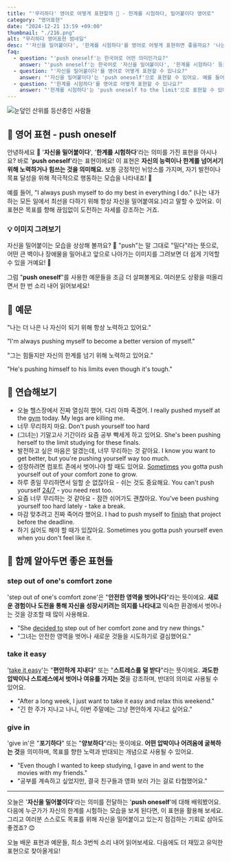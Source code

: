 ```yaml
---
title: "'무리하다' 영어로 어떻게 표현할까 💪 - 한계를 시험하다, 밀어붙이다 영어로"
category: "영어표현"
date: "2024-12-21 13:59 +09:00"
thumbnail: "./216.png"
alt: "무리하다 영어표현 썸네일"
desc: "'자신을 밀어붙이다', '한계를 시험하다'를 영어로 어떻게 표현하면 좋을까요? '나는 항상 스스로를 밀어붙이려 해', '그는 매일 운동을 하며 한계를 시험하려해' 등을 영어로 표현하는 법을 배워봅시다. 다양한 예문을 통해서 연습하고 본인의 표현으로 만들어 보세요."
faq:
  - question: "'push oneself'는 한국어로 어떤 의미인가요?"
    answer: "'push oneself'는 한국어로 '자신을 밀어붙이다', '한계를 시험하다' 등으로 해석될 수 있어요."
  - question: "'자신을 밀어붙이다'를 영어로 어떻게 표현할 수 있나요?"
    answer: "'자신을 밀어붙이다'는 'push oneself'으로 표현할 수 있어요. 예를 들어, '나는 항상 스스로를 밀어붙이려 해'는 'I always try to push myself'로 말할 수 있어요."
  - question: "'한계를 시험하다'를 영어로 어떻게 표현할 수 있나요?"
    answer: "'한계를 시험하다'는 'push oneself to the limit'으로 표현할 수 있어요. 예를 들어, '그는 매일 운동을 하며 한계를 시험하려해'는 'He tries to push himself to the limit by working out every day'로 말할 수 있어요."
---
```


![눈덮인 산위를 등산중인 사람들](./216-1.jpg)

## 🌟 영어 표현 - push oneself

안녕하세요 👋 '**자신을 밀어붙이다**', '**한계를 시험하다**'라는 의미를 가진 표현을 아시나요? 바로 '**push oneself**'라는 표현이에요! 이 표현은 **자신의 능력이나 한계를 넘어서기 위해 노력하거나 힘쓰는 것을 의미해요.** 보통 긍정적인 뉘앙스를 가지며, 자기 발전이나 목표 달성을 위해 적극적으로 행동하는 모습을 나타내죠! 🚀

예를 들어, "I always push myself to do my best in everything I do." (나는 내가 하는 모든 일에서 최선을 다하기 위해 항상 자신을 밀어붙여요.)라고 말할 수 있어요. 이 표현은 목표를 향해 끊임없이 도전하는 자세를 강조하는 거죠.

### 💡 이미지 그려보기

자신을 밀어붙이는 모습을 상상해 볼까요? 💪 "push"는 말 그대로 "밀다"라는 뜻으로, 어떤 큰 벽이나 장애물을 밀어내고 앞으로 나아가는 이미지를 그려보면 더 쉽게 기억할 수 있을 거예요! 🌟

그럼 "**push oneself**"를 사용한 예문들을 조금 더 살펴볼게요. 여러분도 상황을 떠올리면서 한 번 소리 내어 읽어보세요!

## 📖 예문

"나는 더 나은 나 자신이 되기 위해 항상 노력하고 있어요."

"I'm always pushing myself to become a better version of myself."

"그는 힘들지만 자신의 한계를 넘기 위해 노력하고 있어요."

"He's pushing himself to his limits even though it's tough."

## 💬 연습해보기

<ul data-interactive-list>
  <li data-interactive-item>
    <span data-toggler>오늘 헬스장에서 진짜 열심히 했어. 다리 아파 죽겠어.</span>
    <span data-answer>I really pushed myself at the <a href="/blog/in-english/431.gym/">gym</a> today. My legs are killing me.</span>
  </li>
  <li data-interactive-item>
    <span data-toggler>너무 무리하지 마요.</span>
    <span data-answer>Don't push yourself too hard</span>
  </li>
  <li data-interactive-item>
    <span data-toggler>(그녀는) 기말고사 기간이라 요즘 공부 빡세게 하고 있어요.</span>
    <span data-answer>She's been pushing herself to the limit studying for these finals.</span>
  </li>
  <li data-interactive-item>
    <span data-toggler>발전하고 싶은 마음은 알겠는데, 너무 무리하는 것 같아요.</span>
    <span data-answer>I know you want to get better, but you're pushing yourself way too much.</span>
  </li>
  <li data-interactive-item>
    <span data-toggler>성장하려면 컴포트 존에서 벗어나야 할 때도 있어요.</span>
    <span data-answer><a href="/blog/in-english/270.sometimes/">Sometimes</a> you gotta push yourself out of your comfort zone to grow.</span>
  </li>
  <li data-interactive-item>
    <span data-toggler>하루 종일 무리하면서 일할 순 없잖아요 - 쉬는 것도 중요해요.</span>
    <span data-answer>You can't push yourself <a href="/blog/in-english/138.24-7/">24/7</a> - you need rest too.</span>
  </li>
  <li data-interactive-item>
    <span data-toggler>요즘 너무 무리하는 것 같아요 - 잠깐 쉬어가도 괜찮아요.</span>
    <span data-answer>You've been pushing yourself too hard lately - take a break.</span>
  </li>
  <li data-interactive-item>
    <span data-toggler>마감 맞추려고 진짜 죽어라 했어요.</span>
    <span data-answer>I had to push myself to <a href="/blog/in-english/295.finish/">finish</a> that project before the deadline.</span>
  </li>
  <li data-interactive-item>
    <span data-toggler>하기 싫어도 해야 할 때가 있잖아요.</span>
    <span data-answer>Sometimes you gotta push yourself even when you don't feel like it.</span>
  </li>
</ul>

## 🤝 함께 알아두면 좋은 표현들

### step out of one's comfort zone

'step out of one's comfort zone'은 "**안전한 영역을 벗어나다**"라는 뜻이에요. **새로운 경험이나 도전을 통해 자신을 성장시키려는 의지를 나타내고** 익숙한 환경에서 벗어나는 것을 강조할 때 많이 사용해요.

- "She [decided to](/blog/in-english/062.decide-to/) step out of her comfort zone and try new things."
- "그녀는 안전한 영역을 벗어나 새로운 것들을 시도하기로 결심했어요."

### take it easy

'[take it easy](/blog/너무-긴장하지마-영어표현/)'는 "**편안하게 지내다**" 또는 "**스트레스를 덜 받다**"라는 뜻이에요. **과도한 압박이나 스트레스에서 벗어나 여유를 가지는 것**을 강조하며, 반대의 의미로 사용될 수 있어요.

- "After a long week, I just want to take it easy and relax this weekend."
- "긴 한 주가 지나고 나니, 이번 주말에는 그냥 편안하게 지내고 싶어요."

### give in

'give in'은 "**포기하다**" 또는 "**양보하다**"라는 뜻이에요. **어떤 압박이나 어려움에 굴복하는 것**을 의미하며, 목표를 향한 노력과 반대되는 개념으로 사용될 수 있어요.

- "Even though I wanted to keep studying, I gave in and went to the movies with my friends."
- "공부를 계속하고 싶었지만, 결국 친구들과 영화 보러 가는 걸로 타협했어요."

---

오늘은 '**자신을 밀어붙이다**'라는 의미를 전달하는 '**push oneself**'에 대해 배워봤어요. 다음에 누군가가 자신의 한계를 시험하는 모습을 보게 된다면, 이 표현을 활용해 보세요. 그리고 여러분 스스로도 목표를 위해 자신을 밀어붙이고 있는지 점검하는 기회로 삼아도 좋겠죠? 😊

오늘 배운 표현과 예문들, 최소 3번씩 소리 내어 읽어보세요. 다음에도 더 재밌고 유익한 표현으로 찾아올게요!

